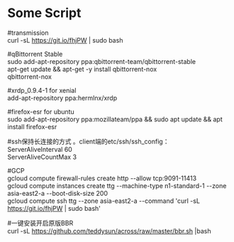 # Some Script

#transmission  
curl -sL https://git.io/fhjPW | sudo bash

#qBittorrent Stable  
sudo add-apt-repository ppa:qbittorrent-team/qbittorrent-stable  
apt-get update && apt-get -y install qbittorrent-nox  
qbittorrent-nox

#xrdp_0.9.4-1 for xenial  
add-apt-repository ppa:hermlnx/xrdp  

#firefox-esr for ubuntu  
sudo add-apt-repository ppa:mozillateam/ppa && sudo apt update && apt install firefox-esr

#ssh保持长连接的方式 。client端的etc/ssh/ssh_config：  
ServerAliveInterval 60  
ServerAliveCountMax 3  

#GCP  
gcloud compute firewall-rules create http --allow tcp:9091-11413  
gcloud compute instances create ttg --machine-type n1-standard-1 --zone asia-east2-a --boot-disk-size 200  
gcloud compute ssh ttg --zone asia-east2-a --command 'curl -sL https://git.io/fhjPW | sudo bash'  

#一键安装开启原版BBR  
curl -sL https://github.com/teddysun/across/raw/master/bbr.sh |bash  
